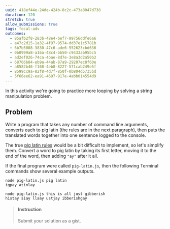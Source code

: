 ```yaml
---
uuid: 418ef44e-24de-424b-8c2c-473a8047d738
duration: 120
stretch: true
allow_submissions: true
tags: focal-adv
outcomes:
  - 85afb2f8-283b-48e4-bef7-99756ddfe6a6
  - a47c2d15-1a32-4f97-9574-dd37e1c5781b
  - 6b7b5008-3830-47c6-ade6-552623cbd636
  - 0b0999a8-a16a-48c4-bb50-c9433ab95bc5
  - ad2ef026-74ca-4bae-8d7e-3e8a3d2a50b2
  - 68766b84-eb9a-44ab-87a9-29207ec8f60e
  - a8582b46-f168-4eb8-8227-571cab249e5f
  - 8599cc9a-82f8-4d7f-850f-0b804d5735bd
  - 5f66ee62-ea91-4697-917e-4abb014554d9
---
```



In this activity we're going to practice more looping by solving a string manipulation problem.

## Problem

Write a program that takes any number of command line arguments, converts each to pig latin (the rules are in the next paragraph), then puts the translated words together into one sentence logged to the console.

The true [pig latin rules](https://en.wikipedia.org/wiki/Pig_Latin#Rules) would be a bit difficult to implement, so let's simplify them. Convert a word to pig latin by taking its first letter, moving it to the end of the word, then adding `"ay"` after it all.

If the final program were called `pig-latin.js`, then the following Terminal commands show several example outputs.

```terminal
node pig-latin.js pig latin
igpay atinlay
```

```terminal
node pig-latin.js this is all just gibberish
histay siay llaay ustjay ibberishgay
```

> #### Instruction
> Submit your solution as a gist.

